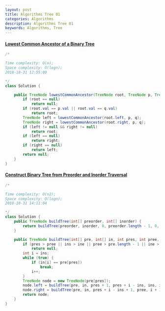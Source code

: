 ```yaml
---
layout: post
title: Algorithms Tree 01
categories: Algorithms
description: Algorithms Tree 01
keywords: Algorithms, Tree
---
```


#### [Lowest Common Ancestor of a Binary Tree](https://leetcode.com/problems/lowest-common-ancestor-of-a-binary-tree/description/)
```java
/*

Time complexity: O(n);
Space complexity: O(logn);
2018-10-31 12:55:09

*/
class Solution {

    public TreeNode lowestCommonAncestor(TreeNode root, TreeNode p, TreeNode q) {
        if (root == null)
            return null;
        if (root.val == p.val || root.val == q.val)
            return root;
        TreeNode left = lowestCommonAncestor(root.left, p, q);
        TreeNode right = lowestCommonAncestor(root.right, p, q);
        if (left != null && right != null)
            return root;
        if (left == null)
            return right;
        if (right == null)
            return left;
        return null;
    }
}
```
#### [Construct Binary Tree from Preorder and Inorder Traversal](https://leetcode.com/problems/construct-binary-tree-from-preorder-and-inorder-traversal/description/)
```java
/*

Time complexity: O(n2);
Space complexity: O(logn);
2018-10-31 14:11:04

*/
class Solution {
    public TreeNode buildTree(int[] preorder, int[] inorder) {
        return buildTree(preorder, inorder, 0, preorder.length - 1, 0, inorder.length - 1);
    }

    public TreeNode buildTree(int[] pre, int[] in, int pres, int pree, int ins, int ine) {
        if (pres > pree || ins > ine || pree > pre.length - 1 || ine > in.length - 1)
            return null;
        int i = ins;
        while (true) {
            if (in[i] == pre[pres])
                break;
            i++;
        }
        TreeNode node = new TreeNode(pre[pres]);
        node.left = buildTree(pre, in, pres + 1, pres + i - ins, ins, i - 1);
        node.right = buildTree(pre, in, pres + i - ins + 1, pree, i + 1, ine);
        return node;
    }
}
```
